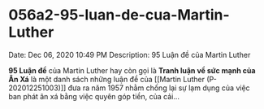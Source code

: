 # 056a2-95-luan-de-cua-Martin-Luther

Date: Dec 06, 2020 10:49 PM
Description: 95 Luận đề của Martin Luther

**95 Luận đề** của Martin Luther hay còn gọi là **Tranh luận về sức mạnh của Ân Xá** là một danh sách những luận đề của [[Martin Luther (P-202012251003)]] đưa ra năm 1957 nhằm chống lại sự lạm dụng của việc ban phát ân xá bằng việc quyên góp tiền, của cải...